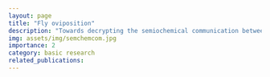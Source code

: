 ```yaml
---
layout: page
title: "Fly oviposition"
description: "Towards decrypting the semiochemical communication between microbes and black soldier flies involved in oviposition"
img: assets/img/semchemcom.jpg
importance: 2
category: basic research
related_publications: 
---
```


